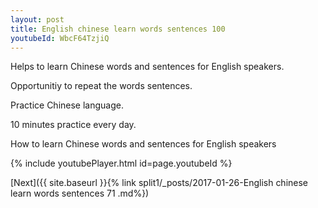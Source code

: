 ```yaml
---
layout: post
title: English chinese learn words sentences 100 
youtubeId: WbcF64TzjiQ
---
```

 
 
Helps to learn Chinese words and sentences for English speakers.

Opportunitiy to repeat the words sentences. 

Practice Chinese language. 
 
10 minutes practice every day. 
 
How to learn Chinese words and sentences for English speakers 
 
{% include youtubePlayer.html id=page.youtubeId %}
 
 
[Next]({{ site.baseurl }}{% link  split1/_posts/2017-01-26-English chinese learn words sentences 71 .md%})
 
